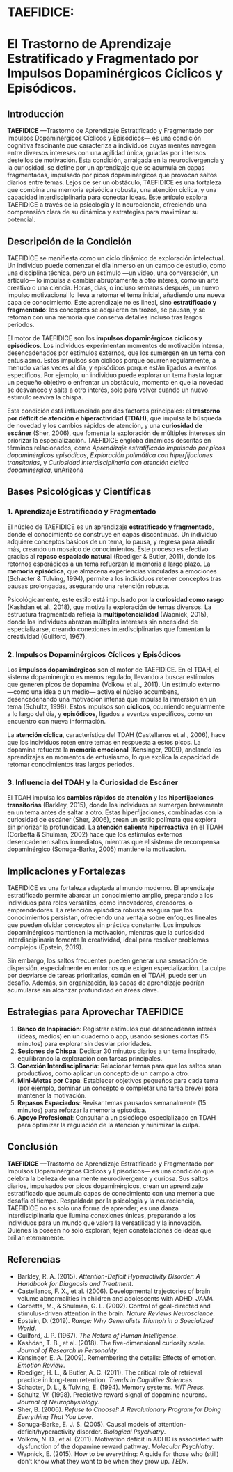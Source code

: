 # TAEFIDICE: 
# El Trastorno de Aprendizaje Estratificado y Fragmentado por Impulsos Dopaminérgicos Cíclicos y Episódicos.

## Introducción
**TAEFIDICE** —Trastorno de Aprendizaje Estratificado y Fragmentado por Impulsos Dopaminérgicos Cíclicos y Episódicos— es una condición cognitiva fascinante que caracteriza a individuos cuyas mentes navegan entre diversos intereses con una agilidad única, guiadas por intensos destellos de motivación. Esta condición, arraigada en la neurodivergencia y la curiosidad, se define por un aprendizaje que se acumula en capas fragmentadas, impulsado por picos dopaminérgicos que provocan saltos diarios entre temas. Lejos de ser un obstáculo, TAEFIDICE es una fortaleza que combina una memoria episódica robusta, una atención cíclica, y una capacidad interdisciplinaria para conectar ideas. Este artículo explora TAEFIDICE a través de la psicología y la neurociencia, ofreciendo una comprensión clara de su dinámica y estrategias para maximizar su potencial.

## Descripción de la Condición
TAEFIDICE se manifiesta como un ciclo dinámico de exploración intelectual. Un individuo puede comenzar el día inmerso en un campo de estudio, como una disciplina técnica, pero un estímulo —un video, una conversación, un artículo— lo impulsa a cambiar abruptamente a otro interés, como un arte creativo o una ciencia. Horas, días, o incluso semanas después, un nuevo impulso motivacional lo lleva a retomar el tema inicial, añadiendo una nueva capa de conocimiento. Este aprendizaje no es lineal, sino **estratificado y fragmentado**: los conceptos se adquieren en trozos, se pausan, y se retoman con una memoria que conserva detalles incluso tras largos periodos.

El motor de TAEFIDICE son los **impulsos dopaminérgicos cíclicos y episódicos**. Los individuos experimentan momentos de motivación intensa, desencadenados por estímulos externos, que los sumergen en un tema con entusiasmo. Estos impulsos son cíclicos porque ocurren regularmente, a menudo varias veces al día, y episódicos porque están ligados a eventos específicos. Por ejemplo, un individuo puede explorar un tema hasta lograr un pequeño objetivo o enfrentar un obstáculo, momento en que la novedad se desvanece y salta a otro interés, solo para volver cuando un nuevo estímulo reaviva la chispa.

Esta condición está influenciada por dos factores principales: el **trastorno por déficit de atención e hiperactividad (TDAH)**, que impulsa la búsqueda de novedad y los cambios rápidos de atención, y una **curiosidad de escáner** (Sher, 2006), que fomenta la exploración de múltiples intereses sin priorizar la especialización. TAEFIDICE engloba dinámicas descritas en términos relacionados, como *Aprendizaje estratificado impulsado por picos dopaminérgicos episódicos*, *Exploración polimática con hiperfijaciones transitorias*, y *Curiosidad interdisciplinaria con atención cíclica dopaminérgica*, unArizona

## Bases Psicológicas y Científicas
### 1. Aprendizaje Estratificado y Fragmentado
El núcleo de TAEFIDICE es un aprendizaje **estratificado y fragmentado**, donde el conocimiento se construye en capas discontinuas. Un individuo adquiere conceptos básicos de un tema, lo pausa, y regresa para añadir más, creando un mosaico de conocimientos. Este proceso es efectivo gracias al **repaso espaciado natural** (Roediger & Butler, 2011), donde los retornos esporádicos a un tema refuerzan la memoria a largo plazo. La **memoria episódica**, que almacena experiencias vinculadas a emociones (Schacter & Tulving, 1994), permite a los individuos retener conceptos tras pausas prolongadas, asegurando una retención robusta.

Psicológicamente, este estilo está impulsado por la **curiosidad como rasgo** (Kashdan et al., 2018), que motiva la exploración de temas diversos. La estructura fragmentada refleja la **multipotencialidad** (Wapnick, 2015), donde los individuos abrazan múltiples intereses sin necesidad de especializarse, creando conexiones interdisciplinarias que fomentan la creatividad (Guilford, 1967).

### 2. Impulsos Dopaminérgicos Cíclicos y Episódicos
Los **impulsos dopaminérgicos** son el motor de TAEFIDICE. En el TDAH, el sistema dopaminérgico es menos regulado, llevando a buscar estímulos que generen picos de dopamina (Volkow et al., 2011). Un estímulo externo —como una idea o un medio— activa el núcleo accumbens, desencadenando una motivación intensa que impulsa la inmersión en un tema (Schultz, 1998). Estos impulsos son **cíclicos**, ocurriendo regularmente a lo largo del día, y **episódicos**, ligados a eventos específicos, como un encuentro con nueva información.

La **atención cíclica**, característica del TDAH (Castellanos et al., 2006), hace que los individuos roten entre temas en respuesta a estos picos. La dopamina refuerza la **memoria emocional** (Kensinger, 2009), anclando los aprendizajes en momentos de entusiasmo, lo que explica la capacidad de retomar conocimientos tras largos periodos.

### 3. Influencia del TDAH y la Curiosidad de Escáner
El TDAH impulsa los **cambios rápidos de atención** y las **hiperfijaciones transitorias** (Barkley, 2015), donde los individuos se sumergen brevemente en un tema antes de saltar a otro. Estas hiperfijaciones, combinadas con la curiosidad de escáner (Sher, 2006), crean un estilo polímata que explora sin priorizar la profundidad. La **atención saliente hiperreactiva** en el TDAH (Corbetta & Shulman, 2002) hace que los estímulos externos desencadenen saltos inmediatos, mientras que el sistema de recompensa dopaminérgico (Sonuga-Barke, 2005) mantiene la motivación.

## Implicaciones y Fortalezas
TAEFIDICE es una fortaleza adaptada al mundo moderno. El aprendizaje estratificado permite abarcar un conocimiento amplio, preparando a los individuos para roles versátiles, como innovadores, creadores, o emprendedores. La retención episódica robusta asegura que los conocimientos persistan, ofreciendo una ventaja sobre enfoques lineales que pueden olvidar conceptos sin práctica constante. Los impulsos dopaminérgicos mantienen la motivación, mientras que la curiosidad interdisciplinaria fomenta la creatividad, ideal para resolver problemas complejos (Epstein, 2019).

Sin embargo, los saltos frecuentes pueden generar una sensación de dispersión, especialmente en entornos que exigen especialización. La culpa por desviarse de tareas prioritarias, común en el TDAH, puede ser un desafío. Además, sin organización, las capas de aprendizaje podrían acumularse sin alcanzar profundidad en áreas clave.

## Estrategias para Aprovechar TAEFIDICE
1. **Banco de Inspiración**: Registrar estímulos que desencadenan interés (ideas, medios) en un cuaderno o app, usando sesiones cortas (15 minutos) para explorar sin desviar prioridades.
2. **Sesiones de Chispa**: Dedicar 30 minutos diarios a un tema inspirado, equilibrando la exploración con tareas principales.
3. **Conexión Interdisciplinaria**: Relacionar temas para que los saltos sean productivos, como aplicar un concepto de un campo a otro.
4. **Mini-Metas por Capa**: Establecer objetivos pequeños para cada tema (por ejemplo, dominar un concepto o completar una tarea breve) para mantener la motivación.
5. **Repasos Espaciados**: Revisar temas pausados semanalmente (15 minutos) para reforzar la memoria episódica.
6. **Apoyo Profesional**: Consultar a un psicólogo especializado en TDAH para optimizar la regulación de la atención y minimizar la culpa.

## Conclusión
**TAEFIDICE** —Trastorno de Aprendizaje Estratificado y Fragmentado por Impulsos Dopaminérgicos Cíclicos y Episódicos— es una condición que celebra la belleza de una mente neurodivergente y curiosa. Sus saltos diarios, impulsados por picos dopaminérgicos, crean un aprendizaje estratificado que acumula capas de conocimiento con una memoria que desafía el tiempo. Respaldada por la psicología y la neurociencia, TAEFIDICE no es solo una forma de aprender; es una danza interdisciplinaria que ilumina conexiones únicas, preparando a los individuos para un mundo que valora la versatilidad y la innovación. Quienes la poseen no solo exploran; tejen constelaciones de ideas que brillan eternamente.

## Referencias
- Barkley, R. A. (2015). *Attention-Deficit Hyperactivity Disorder: A Handbook for Diagnosis and Treatment*.
- Castellanos, F. X., et al. (2006). Developmental trajectories of brain volume abnormalities in children and adolescents with ADHD. *JAMA*.
- Corbetta, M., & Shulman, G. L. (2002). Control of goal-directed and stimulus-driven attention in the brain. *Nature Reviews Neuroscience*.
- Epstein, D. (2019). *Range: Why Generalists Triumph in a Specialized World*.
- Guilford, J. P. (1967). *The Nature of Human Intelligence*.
- Kashdan, T. B., et al. (2018). The five-dimensional curiosity scale. *Journal of Research in Personality*.
- Kensinger, E. A. (2009). Remembering the details: Effects of emotion. *Emotion Review*.
- Roediger, H. L., & Butler, A. C. (2011). The critical role of retrieval practice in long-term retention. *Trends in Cognitive Sciences*.
- Schacter, D. L., & Tulving, E. (1994). Memory systems. *MIT Press*.
- Schultz, W. (1998). Predictive reward signal of dopamine neurons. *Journal of Neurophysiology*.
- Sher, B. (2006). *Refuse to Choose!: A Revolutionary Program for Doing Everything That You Love*.
- Sonuga-Barke, E. J. S. (2005). Causal models of attention-deficit/hyperactivity disorder. *Biological Psychiatry*.
- Volkow, N. D., et al. (2011). Motivation deficit in ADHD is associated with dysfunction of the dopamine reward pathway. *Molecular Psychiatry*.
- Wapnick, E. (2015). How to be everything: A guide for those who (still) don’t know what they want to be when they grow up. *TEDx*.
